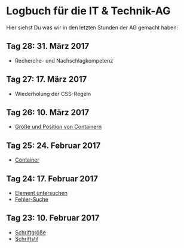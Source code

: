 # Logbuch für die IT & Technik-AG
Hier siehst Du was wir in den letzten Stunden der AG gemacht haben:

## Tag 28: 31. März 2017
- Recherche- und Nachschlagkompetenz

## Tag 27: 17. März 2017
- Wiederholung der CSS-Regeln

## Tag 26: 10. März 2017
- [Größe und Position von Containern](https://it-moerike.github.io/wiki.html#container)

## Tag 25: 24. Februar 2017
- [Container](https://it-moerike.github.io/wiki.html#container)

## Tag 24: 17. Februar 2017
- [Element untersuchen](https://it-moerike.github.io/wiki.html#tools)
- [Fehler-Suche](https://it-moerike.github.io/wiki.html#tools)

## Tag 23: 10. Februar 2017
- [Schriftgröße](https://it-moerike.github.io/wiki.html#weitere-html-tags)
- [Schriftstil](https://it-moerike.github.io/wiki.html#weitere-html-tags)

